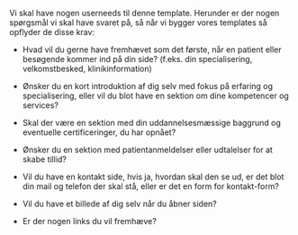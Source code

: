 Vi skal have nogen userneeds til denne template.
Herunder er der nogen spørgsmål vi skal have svaret på, så når vi bygger vores templates så opflyder de disse krav:

- Hvad vil du gerne have fremhævet som det første, når en patient eller besøgende kommer ind på din side? (f.eks. din specialisering, velkomstbesked, klinikinformation)

- Ønsker du en kort introduktion af dig selv med fokus på erfaring og specialisering, eller vil du blot have en sektion om dine kompetencer og services?

- Skal der være en sektion med din uddannelsesmæssige baggrund og eventuelle certificeringer, du har opnået?

- Ønsker du en sektion med patientanmeldelser eller udtalelser for at skabe tillid?

- Vil du have en kontakt side, hvis ja, hvordan skal den se ud, er det blot din mail og telefon der skal stå, eller er det en form for kontakt-form?

- Vil du have et billede af dig selv når du åbner siden?

- Er der nogen links du vil fremhæve?
